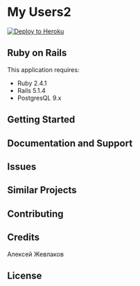 My Users2
================

[![Deploy to Heroku](https://www.herokucdn.com/deploy/button.png)](https://heroku.com/deploy)

Ruby on Rails
-------------

This application requires:

- Ruby 2.4.1
- Rails 5.1.4
- PostgresQL 9.x

Getting Started
---------------

Documentation and Support
-------------------------

Issues
-------------

Similar Projects
----------------

Contributing
------------

Credits
-------

Aлексей Жевлаков

License
-------
